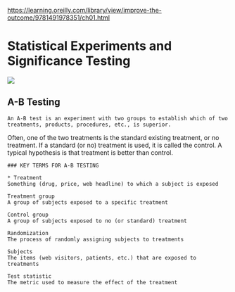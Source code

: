 https://learning.oreilly.com/library/view/improve-the-outcome/9781491978351/ch01.html

# Statistical Experiments and Significance Testing

<img src="https://learning.oreilly.com/api/v2/epubs/urn:orm:book:9781491978351/files/assets/Inference-pipeline.png">

## A-B Testing

```
An A-B test is an experiment with two groups to establish which of two treatments, products, procedures, etc., is superior. 
```
Often, one of the two treatments is the standard existing treatment, or no treatment. 
If a standard (or no) treatment is used, it is called the control. 
A typical hypothesis is that treatment is better than control.

```
### KEY TERMS FOR A-B TESTING

* Treatment
Something (drug, price, web headline) to which a subject is exposed

Treatment group
A group of subjects exposed to a specific treatment

Control group
A group of subjects exposed to no (or standard) treatment

Randomization
The process of randomly assigning subjects to treatments

Subjects
The items (web visitors, patients, etc.) that are exposed to treatments

Test statistic
The metric used to measure the effect of the treatment
```

